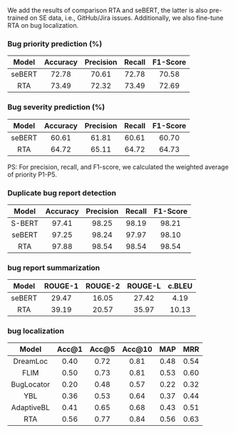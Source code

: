 We add the results of comparison RTA and seBERT, the latter is also pre-trained on SE data, i.e., GitHub/Jira issues. Additionally, we also fine-tune RTA on bug localization.


### Bug priority prediction (%)
| Model|Accuracy|Precision|Recall|F1-Score|
|:----:|:----:|:----:|:----:|:----:|
|seBERT|72.78|70.61|72.78|70.58|
|RTA|73.49|72.32|73.49|72.69|

### Bug severity prediction (%)
| Model|Accuracy|Precision|Recall|F1-Score|
|:----:|:----:|:----:|:----:|:----:|
|seBERT|60.61|61.81|60.61|60.70|
|RTA|64.72|65.11|64.72|64.73|

PS: For precision, recall, and F1-score, we calculated the weighted average of priority P1-P5.

### Duplicate bug report detection
| Model|Accuracy|Precision|Recall|F1-Score|
|:----:|:----:|:----:|:----:|:----:|
|S-BERT|97.41|98.25|98.19|98.21|
|seBERT|97.25|98.24|97.97|98.10|
|RTA|97.88|98.54|98.54|98.54|

### bug report summarization
| Model|ROUGE-1|ROUGE-2|ROUGE-L|c.BLEU|
|:----:|:----:|:----:|:----:|:----:|
|seBERT|29.47|16.05|27.42|4.19|
|RTA|39.19|20.57|35.97|10.13|

### bug localization
| Model|Acc@1|Acc@5|Acc@10|MAP|MRR|
|:----:|:----:|:----:|:----:|:----:|:----:|
|DreamLoc|0.40|0.72|0.81|0.48|0.54|
|FLIM|0.50|0.73|0.81|0.53|0.60|
|BugLocator|0.20|0.48|0.57|0.22|0.32|
|YBL|0.36|0.53|0.64|0.37|0.44|
|AdaptiveBL|0.41|0.65|0.68|0.43|0.51|
|RTA|0.56|0.77|0.84|0.56|0.63|
